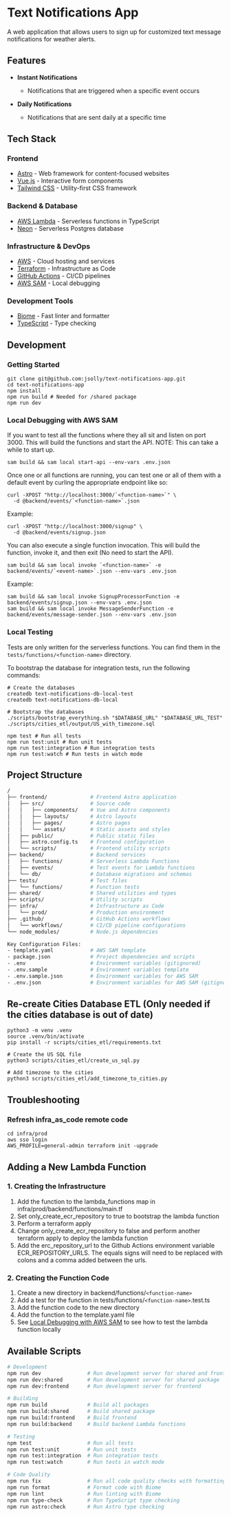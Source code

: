 # Text Notifications App

A web application that allows users to sign up for customized text message notifications for weather alerts.

## Features

- **Instant Notifications**
  - Notifications that are triggered when a specific event occurs

- **Daily Notifications**
  - Notifications that are sent daily at a specific time

## Tech Stack

### Frontend

- [Astro](https://astro.build/) - Web framework for content-focused websites
- [Vue.js](https://vuejs.org/) - Interactive form components
- [Tailwind CSS](https://tailwindcss.com/) - Utility-first CSS framework

### Backend & Database

- [AWS Lambda](https://aws.amazon.com/lambda/) - Serverless functions in TypeScript
- [Neon](https://neon.tech/) - Serverless Postgres database

### Infrastructure & DevOps

- [AWS](https://aws.amazon.com/) - Cloud hosting and services
- [Terraform](https://www.terraform.io/) - Infrastructure as Code
- [GitHub Actions](https://github.com/features/actions) - CI/CD pipelines
- [AWS SAM](https://aws.amazon.com/serverless/sam/) - Local debugging

### Development Tools

- [Biome](https://biomejs.dev/) - Fast linter and formatter
- [TypeScript](https://www.typescriptlang.org/) - Type checking

## Development

### Getting Started

```shell
git clone git@github.com:jsolly/text-notifications-app.git
cd text-notifications-app
npm install
npm run build # Needed for /shared package
npm run dev
```

### Local Debugging with AWS SAM

If you want to test all the functions where they all sit and listen on port 3000. This will build the functions and start the API. NOTE: This can take a while to start up.

```shell
sam build && sam local start-api --env-vars .env.json
```

Once one or all functions are running, you can test one or all of them with a default event by curling the appropriate endpoint like so:

```shell
curl -XPOST "http://localhost:3000/`<function-name>`" \
  -d @backend/events/`<function-name>`.json
```

Example:

```shell
curl -XPOST "http://localhost:3000/signup" \
  -d @backend/events/signup.json
```

You can also execute a single function invocation. This will build the function, invoke it, and then exit (No need to start the API).

```shell
sam build && sam local invoke `<function-name>` -e backend/events/`<event-name>`.json --env-vars .env.json
```

Example:

```shell
sam build && sam local invoke SignupProcessorFunction -e backend/events/signup.json --env-vars .env.json
sam build && sam local invoke MessageSenderFunction -e backend/events/message-sender.json --env-vars .env.json
```

### Local Testing

Tests are only written for the serverless functions. You can find them in the `tests/functions/<function-name>` directory.

To bootstrap the database for integration tests, run the following commands:

```shell
# Create the databases
createdb text-notifications-db-local-test
createdb text-notifications-db-local

# Bootstrap the databases
./scripts/bootstrap_everything.sh "$DATABASE_URL" "$DATABASE_URL_TEST" ./scripts/cities_etl/output/US_with_timezone.sql
```

```shell
npm test # Run all tests
npm run test:unit # Run unit tests
npm run test:integration # Run integration tests
npm run test:watch # Run tests in watch mode
```

## Project Structure

```sh
/
├── frontend/              # Frontend Astro application
│   ├── src/               # Source code
│   │   ├── components/    # Vue and Astro components
│   │   ├── layouts/       # Astro layouts
│   │   ├── pages/         # Astro pages
│   │   └── assets/        # Static assets and styles
│   ├── public/            # Public static files
│   ├── astro.config.ts    # Frontend configuration
│   └── scripts/           # Frontend utility scripts
├── backend/               # Backend services
│   ├── functions/         # Serverless Lambda Functions
│   ├── events/            # Test events for Lambda functions
│   └── db/                # Database migrations and schemas
├── tests/                 # Test files
│   └── functions/         # Function tests
├── shared/                # Shared utilities and types
├── scripts/               # Utility scripts
├── infra/                 # Infrastructure as Code
│   └── prod/              # Production environment
├── .github/               # GitHub Actions workflows
│   └── workflows/         # CI/CD pipeline configurations
└── node_modules/          # Node.js dependencies

Key Configuration Files:
- template.yaml            # AWS SAM template
- package.json             # Project dependencies and scripts
- .env                     # Environment variables (gitignored)
- .env.sample              # Environment variables template
- .env.sample.json         # Environment variables for AWS SAM
- .env.json                # Environment variables for AWS SAM (gitignored)
```

## Re-create Cities Database ETL (Only needed if the cities database is out of date)

```shell
python3 -m venv .venv
source .venv/bin/activate
pip install -r scripts/cities_etl/requirements.txt

# Create the US SQL file
python3 scripts/cities_etl/create_us_sql.py

# Add timezone to the cities
python3 scripts/cities_etl/add_timezone_to_cities.py
```


## Troubleshooting

### Refresh infra_as_code remote code

```shell
cd infra/prod
aws sso login
AWS_PROFILE=general-admin terraform init -upgrade
```

## Adding a New Lambda Function

### 1. Creating the Infrastructure

1. Add the function to the lambda_functions map in infra/prod/backend/functions/main.tf
2. Set only_create_ecr_repository to true to bootstrap the lambda function
3. Perform a terraform apply
4. Change only_create_ecr_repository to false and perform another terraform apply to deploy the lambda function
5. Add the erc_repository_url to the Github Actions environment variable ECR_REPOSITORY_URLS. The equals signs will need to be replaced with colons and a comma added between the urls.

### 2. Creating the Function Code

1. Create a new directory in backend/functions/`<function-name>`
2. Add a test for the function in tests/functions/`<function-name>`.test.ts
3. Add the function code to the new directory
4. Add the function to the template.yaml file
5. See [Local Debugging with AWS SAM](#local-debugging-with-aws-sam) to see how to test the lambda function locally

## Available Scripts

```bash
# Development
npm run dev               # Run development server for shared and frontend
npm run dev:shared        # Run development server for shared package
npm run dev:frontend      # Run development server for frontend

# Building
npm run build             # Build all packages
npm run build:shared      # Build shared package
npm run build:frontend    # Build frontend
npm run build:backend     # Build backend Lambda functions

# Testing
npm test                  # Run all tests
npm run test:unit         # Run unit tests
npm run test:integration  # Run integration tests
npm run test:watch        # Run tests in watch mode

# Code Quality
npm run fix               # Run all code quality checks with formatting
npm run format            # Format code with Biome
npm run lint              # Run linting with Biome
npm run type-check        # Run TypeScript type checking
npm run astro:check       # Run Astro type checking
```

